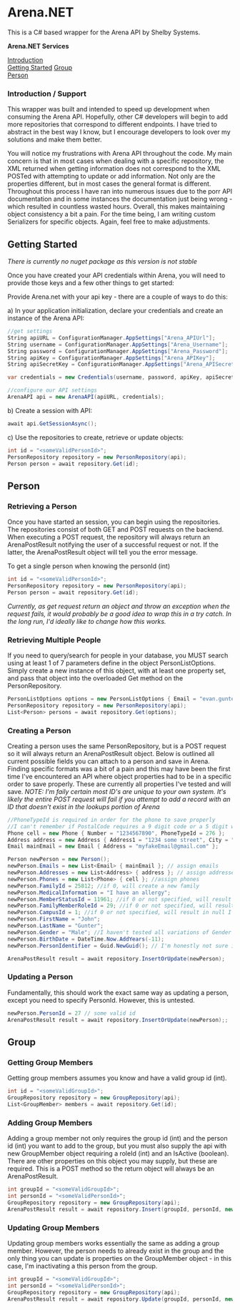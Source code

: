 # Arena.NET
This is a C# based wrapper for the Arena API by Shelby Systems. 

**Arena.NET Services**

[Introduction](#introduction--support)  
[Getting Started](#getting-started)
[Group](#group)  
[Person](#person)  

### Introduction / Support
This wrapper was built and intended to speed up development when consuming the Arena API. Hopefully, other C# developers will begin to add more repositories that correspond to different endpoints. I have tried to abstract in the best way I know, but I encourage developers to look over my solutions and make them better. 

You will notice my frustrations with Arena API throughout the code. My main concern is that in most cases when dealing with a specific repository, the XML returned when getting information does not correspond to the XML POSTed with attempting to update or add information. Not only are the properties different, but in most cases the general format is different. Throughout this process I have ran into numerous issues due to the porr API documentation and in some instances the documentation just being wrong - which resulted in countless wasted hours. Overall, this makes maintaining object consistency a bit a pain. For the time being, I am writing custom Serializers for specific objects. Again, feel free to make adjustments.


Getting Started
--------
*There is currently no nuget package as this version is not stable*

Once you have created your API credentials within Arena, you will need to provide those keys and a few other things to get started:


Provide Arena.net with your api key - there are a couple of ways to do this:

a) In your application initialization, declare your credentials and create an instance of the Arena API:

```csharp
//get settings
String apiURL = ConfigurationManager.AppSettings["Arena_APIUrl"];
String username = ConfigurationManager.AppSettings["Arena_Username"];
String password = ConfigurationManager.AppSettings["Arena_Password"];
String apiKey = ConfigurationManager.AppSettings["Arena_APIKey"];
String apiSecretKey = ConfigurationManager.AppSettings["Arena_APISecret"];

var credentials = new Credentials(username, password, apiKey, apiSecretKey);

//configure our API settings
ArenaAPI api = new ArenaAPI(apiURL, credentials);
```

b) Create a session with API:

```csharp
await api.GetSessionAsync();
```

c) Use the repositories to create, retrieve or update objects:

```csharp
int id = "<someValidPersonId>";
PersonRepository repository = new PersonRepository(api);
Person person = await repository.Get(id);
```
Person
--------
### Retrieving a Person

Once you have started an session, you can begin using the repositories. The repositories consist of both GET and POST requests on the backend. When executing a POST request, the repository will always return an ArenaPostResult notifying the user of a successful request or not. If the latter, the ArenaPostResult object will tell you the error message.

To get a single person when knowing the personId (int)

```csharp
int id = "<someValidPersonId>";
PersonRepository repository = new PersonRepository(api);
Person person = await repository.Get(id);
```
*Currently, as get request return an object and throw an exception when the request fails, it would probably be a good idea to wrap this in a try catch. In the long run, I'd ideally like to change how this works.*

### Retrieving Multiple People

If you need to query/search for people in your database, you MUST search using at least 1 of 7 parameters define in the object PersonListOptions. Simply create a new instance of this object, with at least one property set, and pass that object into the overloaded Get method on the PersonRepository.

```csharp
PersonListOptions options = new PersonListOptions { Email = "evan.gunter@necchurch.org" };
PersonRepository repository = new PersonRepository(api);
List<Person> persons = await repository.Get(options);
```

### Creating a Person

Creating a person uses the same PersonRepository, but is a POST request so it will always return an ArenaPostResult object. Below is outlined all current possible fields you can attach to a person and save in Arena. Finding specific formats was a bit of a pain and this may have been the first time I've encountered an API where object properties had to be in a specific order to save properly. These are currently all properties I've tested and will save. 
*NOTE: I'm faily certain most ID's are unique to your own system. It's likely the entire POST request will fail if you attempt to add a record with an ID that doesn't exist in the lookups portion of Arena*

```csharp
//PhoneTypeId is required in order for the phone to save properly
//I can't remember if PostalCode requires a 9 digit code or a 5 digit will work fine
Phone cell = new Phone { Number = "1234567890", PhoneTypeId = 276 };
Address address = new Address { Address1 = "1234 some street", City = "Louisville", State = "KY", PostalCode = "402291485" };
Email mainEmail = new Email { Address = "myfakeEmail@gmail.com" };

Person newPerson = new Person();
newPerson.Emails = new List<Email> { mainEmail }; // assign emails
newPerson.Addresses = new List<Address> { address }; // assign addresses
newPerson.Phones = new List<Phone> { cell }; //assign phones
newPerson.FamilyId = 25812; //if 0, will create a new family
newPerson.MedicalInformation = "I have an allergy";
newPerson.MemberStatusId = 11961; //if 0 or not specified, will result in unknown
newPerson.FamilyMemberRoleId = 29; //if 0 or not specified, will result in unknown
newPerson.CampusId = 1; //if 0 or not specified, will result in null I think 
newPerson.FirstName = "John";
newPerson.LastName = "Gunter";
newPerson.Gender = "Male"; //I haven't tested all variations of Gender (M, F, Male, Female, Unkown, etc...), but Male for sure works
newPerson.BirthDate = DateTime.Now.AddYears(-11);
newPerson.PersonIdentifier = Guid.NewGuid(); // I'm honestly not sure if this saves, or how this would be useful because the API using Ids (ints)

ArenaPostResult result = await repository.InsertOrUpdate(newPerson);
```
### Updating a Person

Fundamentally, this should work the exact same way as updating a person, except you need to specify PersonId. However, this is untested.

```csharp
newPerson.PersonId = 27 // some valid id
ArenaPostResult result = await repository.InsertOrUpdate(newPerson);;
```

Group
--------
### Getting Group Members

Getting group members assumes you know and have a valid group id (int).

```csharp
int id = "<someValidGroupId>";
GroupRepository repository = new GroupRepository(api);
List<GroupMember> members = await repository.Get(id);
```
### Adding Group Members

Adding a group member not only requires the group id (int) and the person id (int) you want to add to the group, but you must also supply the api with new GroupMember object requiring a roleId (int) and an IsActive (boolean). There are other properties on this object you may supply, but these are required. This is a POST method so the return object will always be an ArenaPostResult.

```csharp
int groupId = "<someValidGroupId>";
int personId = "<someValidPersonId>";
GroupRepository repository = new GroupRepository(api);
ArenaPostResult result = await repository.Insert(groupId, personId, new GroupMember { IsActive = true, RoleId = 24 });
```
### Updating Group Members

Updating group members works essentially the same as adding a group member. However, the person needs to already exist in the group and the only thing you can update is properties on the GroupMember object - in this case, I'm inactivating a this person from the group.

```csharp
int groupId = "<someValidGroupId>";
int personId = "<someValidPersonId>";
GroupRepository repository = new GroupRepository(api);
ArenaPostResult result = await repository.Update(groupId, personId, new GroupMember { IsActive = false, RoleId = 24 });
```



